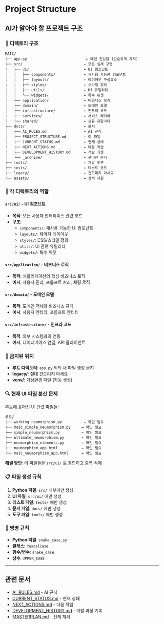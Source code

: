 # Project Structure
## AI가 알아야 할 프로젝트 구조

### 📁 디렉토리 구조
```
MAIC/
├── app.py                           ← 메인 진입점 (단순하게 유지)
├── src/                            ← 모든 실제 구현
│   ├── ui/                         ← UI 컴포넌트
│   │   ├── components/             ← 재사용 가능한 컴포넌트
│   │   ├── layouts/                ← 레이아웃 구성요소
│   │   ├── styles/                 ← 스타일 정의
│   │   ├── utils/                  ← UI 유틸리티
│   │   └── widgets/                ← 특수 위젯
│   ├── application/                ← 비즈니스 로직
│   ├── domain/                     ← 도메인 모델
│   ├── infrastructure/             ← 인프라 코드
│   ├── services/                   ← 서비스 레이어
│   └── shared/                     ← 공유 유틸리티
├── docs/                           ← 문서
│   ├── AI_RULES.md                 ← AI 규칙
│   ├── PROJECT_STRUCTURE.md        ← 이 파일
│   ├── CURRENT_STATUS.md           ← 현재 상태
│   ├── NEXT_ACTIONS.md             ← 다음 작업
│   ├── DEVELOPMENT_HISTORY.md      ← 개발 과정
│   └── _archive/                   ← 구버전 문서
├── tools/                          ← 개발 도구
├── tests/                          ← 테스트 코드
├── legacy/                         ← 건드리지 마세요
└── assets/                         ← 정적 자원
```

### 🎯 각 디렉토리의 역할

#### `src/ui/` - UI 컴포넌트
- **목적**: 모든 사용자 인터페이스 관련 코드
- **구조**:
  - `components/`: 재사용 가능한 UI 컴포넌트
  - `layouts/`: 페이지 레이아웃
  - `styles/`: CSS/스타일 정의
  - `utils/`: UI 관련 유틸리티
  - `widgets/`: 특수 위젯

#### `src/application/` - 비즈니스 로직
- **목적**: 애플리케이션의 핵심 비즈니스 로직
- **예시**: 사용자 관리, 프롬프트 처리, 채팅 로직

#### `src/domain/` - 도메인 모델
- **목적**: 도메인 객체와 비즈니스 규칙
- **예시**: 사용자 엔티티, 프롬프트 엔티티

#### `src/infrastructure/` - 인프라 코드
- **목적**: 외부 시스템과의 연동
- **예시**: 데이터베이스 연결, API 클라이언트

### 🚫 금지된 위치
- **루트 디렉토리**: `app.py` 외의 새 파일 생성 금지
- **legacy/**: 절대 건드리지 마세요
- **venv/**: 가상환경 파일 (자동 생성)

### 🔍 현재 UI 파일 분산 문제
루트에 흩어진 UI 관련 파일들:
```
루트/
├── working_neumorphism.py          ← 확인 필요
├── maic_simple_neumorphism.py     ← 확인 필요
├── simple_neumorphism.py          ← 확인 필요
├── ultimate_neumorphism.py        ← 확인 필요
├── neumorphism_elements.py        ← 확인 필요
├── neumorphism_app.html           ← 확인 필요
└── maic_neumorphism_app.html      ← 확인 필요
```

**해결 방안**: 이 파일들을 `src/ui/` 로 통합하고 중복 삭제

### 📋 파일 생성 규칙
1. **Python 파일**: `src/` 내부에만 생성
2. **UI 파일**: `src/ui/` 에만 생성
3. **테스트 파일**: `tests/` 에만 생성
4. **문서 파일**: `docs/` 에만 생성
5. **도구 파일**: `tools/` 에만 생성

### 🎯 명명 규칙
- **Python 파일**: `snake_case.py`
- **클래스**: `PascalCase`
- **함수/변수**: `snake_case`
- **상수**: `UPPER_CASE`

---
## 관련 문서
- [AI_RULES.md](AI_RULES.md) - AI 규칙
- [CURRENT_STATUS.md](CURRENT_STATUS.md) - 현재 상태
- [NEXT_ACTIONS.md](NEXT_ACTIONS.md) - 다음 작업
- [DEVELOPMENT_HISTORY.md](DEVELOPMENT_HISTORY.md) - 개발 과정 기록
- [MASTERPLAN.md](MASTERPLAN.md) - 전체 계획

